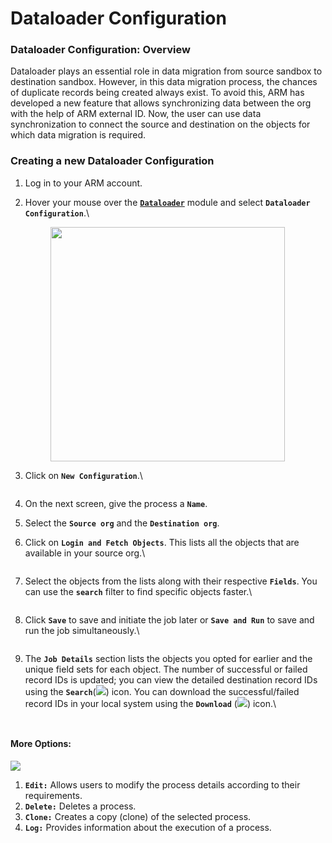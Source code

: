 # Dataloader Configuration

### Dataloader Configuration: Overview <a href="#dataloader-configuration-overview" id="dataloader-configuration-overview"></a>

Dataloader plays an essential role in data migration from source sandbox to destination sandbox. However, in this data migration process, the chances of duplicate records being created always exist. To avoid this, ARM has developed a new feature that allows synchronizing data between the org with the help of ARM external ID. Now, the user can use data synchronization to connect the source and destination on the objects for which data migration is required.

### Creating a new Dataloader Configuration <a href="#creating-a-new-dataloader-configuration" id="creating-a-new-dataloader-configuration"></a>

1. Log in to your ARM account.
2.  Hover your mouse over the [**`Dataloader`**](https://www.autorabit.com/wp-content/uploads/2020/12/Salesforce-Data-Loader-1.pdf) module and select **`Dataloader Configuration`**.\


    <figure><img src="https://cdn.document360.io/8711f4e7-c040-4616-aac9-d947f87e4619/Images/Documentation/image-1656497969999.png" alt="" width="375"><figcaption></figcaption></figure>
3.  Click on **`New Configuration`**.\


    <figure><img src="https://cdn.document360.io/8711f4e7-c040-4616-aac9-d947f87e4619/Images/Documentation/image-1656489844449.png" alt=""><figcaption></figcaption></figure>
4. On the next screen, give the process a **`Name`**.
5. Select the **`Source org`** and the **`Destination org`**.
6.  Click on **`Login and Fetch Objects`**. This lists all the objects that are available in your source org.\


    <figure><img src="https://cdn.document360.io/8711f4e7-c040-4616-aac9-d947f87e4619/Images/Documentation/image-1656490043610.png" alt=""><figcaption></figcaption></figure>
7.  Select the objects from the lists along with their respective **`Fields`**. You can use the **`search`** filter to find specific objects faster.\


    <figure><img src="https://cdn.document360.io/8711f4e7-c040-4616-aac9-d947f87e4619/Images/Documentation/image-1656492582791.png" alt=""><figcaption></figcaption></figure>
8.  Click **`Save`** to save and initiate the job later or **`Save and Run`** to save and run the job simultaneously.\


    <figure><img src="https://cdn.document360.io/8711f4e7-c040-4616-aac9-d947f87e4619/Images/Documentation/image-1656492863121.png" alt=""><figcaption></figcaption></figure>
9.  The **`Job Details`** section lists the objects you opted for earlier and the unique field sets for each object. The number of successful or failed record IDs is updated; you can view the detailed destination record IDs using the **`Search`**(![](https://cdn.document360.io/8711f4e7-c040-4616-aac9-d947f87e4619/Images/Documentation/image-1656492884438.png)) icon. You can download the successful/failed record IDs in your local system using the **`Download`** (![](https://cdn.document360.io/8711f4e7-c040-4616-aac9-d947f87e4619/Images/Documentation/image-1656492884481.png)) icon.\


    <figure><img src="https://cdn.document360.io/8711f4e7-c040-4616-aac9-d947f87e4619/Images/Documentation/image-1656493320353.png" alt=""><figcaption></figcaption></figure>

<figure><img src="https://cdn.document360.io/8711f4e7-c040-4616-aac9-d947f87e4619/Images/Documentation/image-1623913376579.png" alt=""><figcaption></figcaption></figure>

#### More Options: <a href="#more-options" id="more-options"></a>

![](https://cdn.document360.io/8711f4e7-c040-4616-aac9-d947f87e4619/Images/Documentation/image-1656493704276.png)

1. **`Edit:`** Allows users to modify the process details according to their requirements.
2. **`Delete:`** Deletes a process.
3. **`Clone:`** Creates a copy (clone) of the selected process.
4. **`Log:`** Provides information about the execution of a process.

